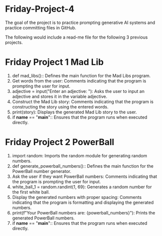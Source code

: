 # Friday-Project-4

The goal of the project is to practice prompting generative AI systems and practice committing files in GitHub.

The following would include a read-me file for the following 3 previous projects.

# Friday Project 1 Mad Lib
1. def mad_libs():: Defines the main function for the Mad Libs program.
2.  Get words from the user: Comments indicating that the program is prompting the user for input.
3.	adjective = input("Enter an adjective: "): Asks the user to input an adjective and stores it in the variable adjective.
4. Construct the Mad Lib story: Comments indicating that the program is constructing the story using the entered words.
5.	print(story): Displays the generated Mad Lib story to the user.
6.	if __name__ == "__main__":: Ensures that the program runs when executed directly.

# Friday Project 2 PowerBall
1. import random: Imports the random module for generating random numbers.
2. def generate_powerball_numbers():: Defines the main function for the PowerBall number generator.
3. Ask the user if they want PowerBall numbers: Comments indicating that the program is prompting the user for input.
4. white_ball_1 = random.randint(1, 69): Generates a random number for the first white ball.
5. Display the generated numbers with proper spacing: Comments indicating that the program is formatting and displaying the generated numbers.
6.	print(f"Your PowerBall numbers are: {powerball_numbers}"): Prints the generated PowerBall numbers.
7.	if __name__ == "__main__":: Ensures that the program runs when executed directly.
